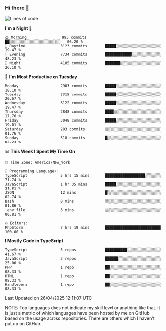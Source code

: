 ### Hi there 👋

<!--
**LynxJinxxy/LynxJinxxy** is a ✨ _special_ ✨ repository because its `README.md` (this file) appears on your GitHub profile.

Here are some ideas to get you started:

- 🔭 I’m currently working on ...
- 🌱 I’m currently learning ...
- 👯 I’m looking to collaborate on ...
- 🤔 I’m looking for help with ...
- 💬 Ask me about ...
- 📫 How to reach me: ...
- 😄 Pronouns: ...
- ⚡ Fun fact: ...
-->

<!--START_SECTION:waka-->
![Lines of code](https://img.shields.io/badge/From%20Hello%20World%20I%27ve%20Written-24.7%20million%20lines%20of%20code-blue)

**I'm a Night 🦉** 

```text
🌞 Morning                995 commits         ██░░░░░░░░░░░░░░░░░░░░░░░   06.20 % 
🌆 Daytime                3123 commits        █████░░░░░░░░░░░░░░░░░░░░   19.47 % 
🌃 Evening                7734 commits        ████████████░░░░░░░░░░░░░   48.23 % 
🌙 Night                  4185 commits        ███████░░░░░░░░░░░░░░░░░░   26.10 % 
```
📅 **I'm Most Productive on Tuesday** 

```text
Monday                   2903 commits        █████░░░░░░░░░░░░░░░░░░░░   18.10 % 
Tuesday                  3315 commits        █████░░░░░░░░░░░░░░░░░░░░   20.67 % 
Wednesday                3122 commits        █████░░░░░░░░░░░░░░░░░░░░   19.47 % 
Thursday                 2848 commits        ████░░░░░░░░░░░░░░░░░░░░░   17.76 % 
Friday                   3048 commits        █████░░░░░░░░░░░░░░░░░░░░   19.01 % 
Saturday                 283 commits         ░░░░░░░░░░░░░░░░░░░░░░░░░   01.76 % 
Sunday                   518 commits         █░░░░░░░░░░░░░░░░░░░░░░░░   03.23 % 
```


📊 **This Week I Spent My Time On** 

```text
🕑︎ Time Zone: America/New_York

💬 Programming Languages: 
TypeScript               5 hrs 15 mins       ██████████████████░░░░░░░   71.74 % 
JavaScript               1 hr 35 mins        █████░░░░░░░░░░░░░░░░░░░░   21.81 % 
JSON                     12 mins             █░░░░░░░░░░░░░░░░░░░░░░░░   02.74 % 
Bash                     8 mins              ░░░░░░░░░░░░░░░░░░░░░░░░░   01.86 % 
.env file                3 mins              ░░░░░░░░░░░░░░░░░░░░░░░░░   00.81 % 

🔥 Editors: 
PhpStorm                 7 hrs 19 mins       █████████████████████████   100.00 % 
```

**I Mostly Code in TypeScript** 

```text
TypeScript               5 repos             ██████████░░░░░░░░░░░░░░░   41.67 % 
JavaScript               3 repos             ██████░░░░░░░░░░░░░░░░░░░   25.00 % 
PHP                      1 repo              ██░░░░░░░░░░░░░░░░░░░░░░░   08.33 % 
HTML                     1 repo              ██░░░░░░░░░░░░░░░░░░░░░░░   08.33 % 
Handlebars               1 repo              ██░░░░░░░░░░░░░░░░░░░░░░░   08.33 % 
```




 Last Updated on 26/04/2025 12:11:07 UTC
<!--END_SECTION:waka-->
NOTE: Top languages does not indicate my skill level or anything like that. It is just a metric of which languages have been hosted by me on GitHub based on the usage across repositories. There are others which I haven't put up on GitHub.
